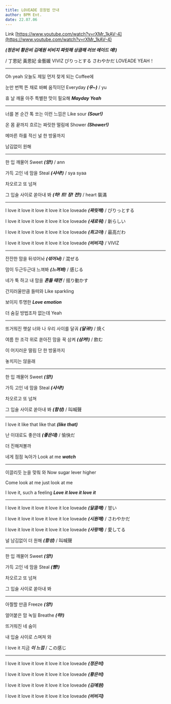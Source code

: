 ```yaml
---
title: LOVEADE 응원법 안내
author: BPM Ent.
date: 22.07.06
---
```


Link [https://www.youtube.com/watch?v=rXMr_1kAV-4](https://www.youtube.com/watch?v=rXMr_1kAV-4)

**_(정은비 황은비 김예원 비비지 짜릿해 상큼해 러브 에이드 예!)_**

/ 丁恩妃 黃恩妃 金藝媛 VIVIZ ぴりっとする さわやかだ LOVEADE YEAH！

---

Oh yeah 오늘도 제일 먼저 찾게 되는 Coffee에

눈만 번쩍 뜬 채로 바삐 움직이던 Everyday **_(우~)_** / yu

휴 날 깨울 아주 특별한 맛이 필요해 **_Mayday Yeah_**

---

너를 본 순간 톡 쏘는 이런 느낌은 Like sour **_(Sour!)_**

온 몸 끝까지 흐르는 짜릿한 떨림에 Shower **_(Shower!)_**

메마른 하룰 적신 널 한 방울까지

남김없이 원해

---

한 입 깨물어 Sweet **_(앙!)_** / ann

가득 고인 네 맘을 Steal **_(샤샥!)_** / sya syaa

차오르고 또 넘쳐

그 입술 사이로 쏟아내 봐 **_(하! 트! 장! 전!)_** / heart 裝滿

---

I love it love it love it love it Ice loveade **_(짜릿해)_** / ぴりっとする

I love it love it love it love it Ice loveade **_(새로워)_** / 新らしい

I love it love it love it love it Ice loveade **_(최고야)_** / 最高だわ

I love it love it love it love it Ice loveade **_(비비지)_** / VIVIZ

---

잔잔한 맘을 뒤섞어놔 **_(섞어놔)_** / 混ぜる

맘이 두근두근대 느껴봐 **_(느껴봐)_** / 感じる

네가 툭 하고 내 맘을 **_흔들 때면_** / 揺り動かす

간지러울만큼 들떠와 Like sparkling

보이지 투명한 **_Love emotion_**

더 숨길 방법조차 없는데 Yeah

---

뜨거워진 햇살 너와 나 우리 사이를 달궈 **_(달궈!)_** / 焼く

여름 한 조각 위로 쏟아진 맘을 꾹 삼켜 **_(삼켜!)_** / 飲む

이 어지러운 떨림 단 한 방울까지

놓치지는 않을래

---

한 입 깨물어 Sweet **_(앙!)_**

가득 고인 네 맘을 Steal **_(샤샥!)_**

차오르고 또 넘쳐

그 입술 사이로 쏟아내 봐 **_(함성)_** / 叫喊聲

---

I love it like that like that **_(like that)_**

난 이대로도 좋은데 **_(좋은데)_** / 愉快だ

더 진해져볼까

네게 점점 녹아가 Look at me **_watch_**

---

이끌리듯 눈을 맞춰 와 Now sugar lever higher

Come look at me just look at me

I love it, such a feeling **_Love it love it love it_**

---

I love it love it love it love it Ice loveade **_(달콤해)_** / 甘い

I love it love it love it love it Ice loveade **_(시원해)_** / さわやかだ

I love it love it love it love it Ice loveade **_(사랑해)_** / 愛してる

널 남김없이 더 원해 **_(함성)_** / 叫喊聲

---

한 입 깨물어 Sweet **_(앙!)_**

가득 고인 네 맘을 Steal **_(빰!)_**

차오르고 또 넘쳐

그 입술 사이로 쏟아내 봐

---

아찔할 만큼 Freeze **_(앙!)_**

얼어붙은 맘 녹일 Breathe **_(하!)_**

뜨거워진 네 숨이

내 입술 사이로 스며져 와

I love it 지금 **_이 느낌_** / この感じ

---

I love it love it love it love it Ice loveade **_(정은비)_**

I love it love it love it love it Ice loveade **_(황은비)_**

I love it love it love it love it Ice loveade **_(김예원)_**

I love it love it love it love it Ice loveade **_(비비지)_**
